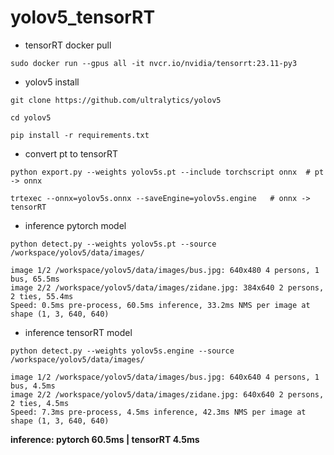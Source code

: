# yolov5_tensorRT

- tensorRT docker pull
```
sudo docker run --gpus all -it nvcr.io/nvidia/tensorrt:23.11-py3
```

- yolov5 install
```
git clone https://github.com/ultralytics/yolov5

cd yolov5

pip install -r requirements.txt
```

- convert pt to tensorRT
```
python export.py --weights yolov5s.pt --include torchscript onnx  # pt -> onnx

trtexec --onnx=yolov5s.onnx --saveEngine=yolov5s.engine   # onnx -> tensorRT

```

- inference pytorch model
```
python detect.py --weights yolov5s.pt --source /workspace/yolov5/data/images/

image 1/2 /workspace/yolov5/data/images/bus.jpg: 640x480 4 persons, 1 bus, 65.5ms
image 2/2 /workspace/yolov5/data/images/zidane.jpg: 384x640 2 persons, 2 ties, 55.4ms
Speed: 0.5ms pre-process, 60.5ms inference, 33.2ms NMS per image at shape (1, 3, 640, 640)

```

- inference tensorRT model
```
python detect.py --weights yolov5s.engine --source /workspace/yolov5/data/images/

image 1/2 /workspace/yolov5/data/images/bus.jpg: 640x640 4 persons, 1 bus, 4.5ms
image 2/2 /workspace/yolov5/data/images/zidane.jpg: 640x640 2 persons, 2 ties, 4.5ms
Speed: 7.3ms pre-process, 4.5ms inference, 42.3ms NMS per image at shape (1, 3, 640, 640)

```
**inference:   pytorch 60.5ms  | tensorRT  4.5ms**
  

